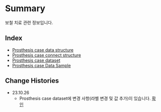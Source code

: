 # Summary

보철 치료 관련 정보입니다.

## Index

* [Prosthesis case data structure](./prosthesis-structure-data.md)
* [Prosthesis case connect structure](./prosthesis-structure-connect.md)
* [Prosthesis case dataset](./prosthesis-dataset.md)
* [Prosthesis case Data Sample](./prosthesis-sample.md)

## Change Histories
- 23.10.26
  - Prosthesis case dataset에 변경 사항(라벨 변경 및 값 추가)이 있습니다. [확인](./prosthesis-dataset.md)

